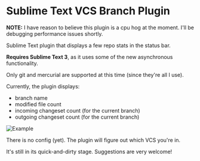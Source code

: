 Sublime Text VCS Branch Plugin
==============

**NOTE:** I have reason to believe this plugin is a cpu hog at the moment. I'll be debugging performance issues shortly.

Sublime Text plugin that displays a few repo stats in the status bar.

**Requires Sublime Text 3**, as it uses some of the new asynchronous functionality.

Only git and mercurial are supported at this time (since they're all I use).

Currently, the plugin displays:
* branch name
* modified file count
* incoming changeset count (for the current branch)
* outgoing changeset count (for the current branch)

![Example](http://i1217.photobucket.com/albums/dd393/gfizeek/vcs-branch.jpg "Image Example")

There is no config (yet). The plugin will figure out which VCS you're in.

It's still in its quick-and-dirty stage. Suggestions are very welcome!
